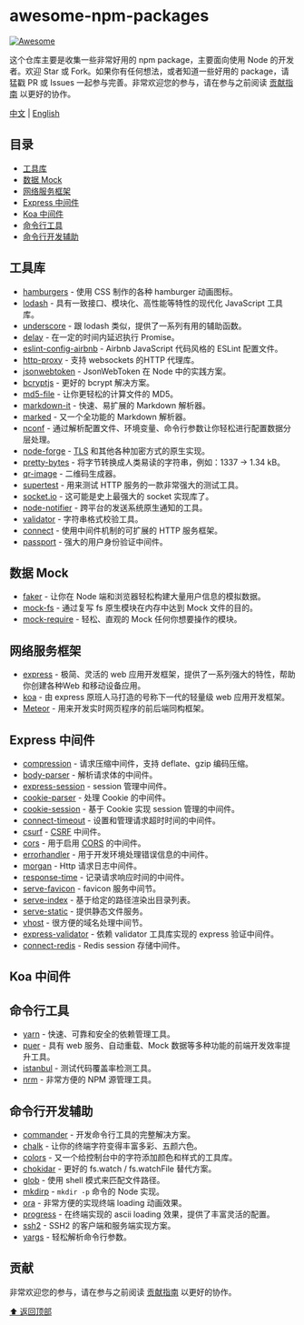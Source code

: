 # awesome-npm-packages

[![Awesome](https://cdn.rawgit.com/sindresorhus/awesome/d7305f38d29fed78fa85652e3a63e154dd8e8829/media/badge.svg)](https://github.com/sindresorhus/awesome)

这个仓库主要是收集一些非常好用的 npm package，主要面向使用 Node 的开发者。欢迎 Star 或 Fork。如果你有任何想法，或者知道一些好用的 package，请猛戳 PR 或 Issues 一起参与完善。非常欢迎您的参与，请在参与之前阅读 [贡献指南](contributing.md) 以更好的协作。

[中文](README.md) | [English](README-en.md)

## 目录

- [工具库](#工具库)
- [数据 Mock](#数据-mock)
- [网络服务框架](#网络服务框架)
- [Express 中间件](#express-中间件)
- [Koa 中间件](#koa-中间件)
- [命令行工具](#命令行工具)
- [命令行开发辅助](#命令行开发辅助)

## 工具库

- [hamburgers](https://github.com/jonsuh/hamburgers) - 使用 CSS 制作的各种 hamburger 动画图标。
- [lodash](https://github.com/lodash/lodash) - 具有一致接口、模块化、高性能等特性的现代化 JavaScript 工具库。
- [underscore](https://github.com/jashkenas/underscore) - 跟 lodash 类似，提供了一系列有用的辅助函数。
- [delay](https://github.com/sindresorhus/delay) - 在一定的时间内延迟执行 Promise。
- [eslint-config-airbnb](https://github.com/airbnb/javascript) - Airbnb JavaScript 代码风格的 ESLint 配置文件。
- [http-proxy](https://github.com/nodejitsu/node-http-proxy) - 支持 websockets 的HTTP 代理库。
- [jsonwebtoken](https://github.com/auth0/node-jsonwebtoken) - JsonWebToken 在 Node 中的实践方案。
- [bcryptjs](https://github.com/dcodeIO/bcrypt.js) - 更好的 bcrypt 解决方案。
- [md5-file](https://github.com/roryrjb/md5-file) - 让你更轻松的计算文件的 MD5。
- [markdown-it](https://github.com/markdown-it/markdown-it) - 快速、易扩展的 Markdown 解析器。
- [marked](https://github.com/chjj/marked) - 又一个全功能的 Markdown 解析器。
- [nconf](https://github.com/indexzero/nconf) - 通过解析配置文件、环境变量、命令行参数让你轻松进行配置数据分层处理。
- [node-forge](https://github.com/digitalbazaar/forge) - [TLS](https://en.wikipedia.org/wiki/Transport_Layer_Security) 和其他各种加密方式的原生实现。
- [pretty-bytes](https://github.com/sindresorhus/pretty-bytes) - 将字节转换成人类易读的字符串，例如：1337 → 1.34 kB。
- [qr-image](https://github.com/alexeyten/qr-image) - 二维码生成器。
- [supertest](https://github.com/visionmedia/supertest) - 用来测试 HTTP 服务的一款非常强大的测试工具。
- [socket.io](https://github.com/socketio/socket.io/) - 这可能是史上最强大的 socket 实现库了。
- [node-notifier](https://github.com/mikaelbr/node-notifier) - 跨平台的发送系统原生通知的工具。
- [validator](https://github.com/chriso/validator.js) - 字符串格式校验工具。
- [connect](https://github.com/senchalabs/connect) - 使用中间件机制的可扩展的 HTTP 服务框架。
- [passport](https://github.com/jaredhanson/passport) - 强大的用户身份验证中间件。

## 数据 Mock

- [faker](https://github.com/Marak/Faker.js) - 让你在 Node 端和浏览器轻松构建大量用户信息的模拟数据。
- [mock-fs](https://github.com/tschaub/mock-fs) - 通过复写 fs 原生模块在内存中达到 Mock 文件的目的。
- [mock-require](https://github.com/boblauer/mock-require) - 轻松、直观的 Mock 任何你想要操作的模块。

## 网络服务框架

- [express](https://github.com/expressjs/express) - 极简、灵活的 web 应用开发框架，提供了一系列强大的特性，帮助你创建各种Web 和移动设备应用。
- [koa](https://github.com/koajs/koa) - 由 express 原班人马打造的号称下一代的轻量级 web 应用开发框架。
- [Meteor](https://github.com/meteor/meteor) - 用来开发实时网页程序的前后端同构框架。

## Express 中间件

- [compression](https://github.com/expressjs/compression) - 请求压缩中间件，支持 deflate、gzip 编码压缩。
- [body-parser](https://github.com/expressjs/body-parser) - 解析请求体的中间件。
- [express-session](https://github.com/expressjs/session) -  session 管理中间件。
- [cookie-parser](https://github.com/expressjs/cookie-parser) - 处理 Cookie 的中间件。
- [cookie-session](https://github.com/expressjs/cookie-session) - 基于 Cookie 实现 session 管理的中间件。
- [connect-timeout](https://github.com/expressjs/timeout) - 设置和管理请求超时时间的中间件。
- [csurf](https://github.com/expressjs/csurf) -  [CSRF](https://en.wikipedia.org/wiki/Cross-site_request_forgery) 中间件。
- [cors](https://github.com/expressjs/cors) - 用于启用 [CORS](http://en.wikipedia.org/wiki/Cross-origin_resource_sharing) 的中间件。
- [errorhandler](https://github.com/expressjs/errorhandler) - 用于开发环境处理错误信息的中间件。
- [morgan](https://github.com/expressjs/morgan) - Http 请求日志中间件。
- [response-time](https://github.com/expressjs/response-time) - 记录请求响应时间的中间件。
- [serve-favicon](https://github.com/expressjs/serve-favicon) - favicon 服务中间节。
- [serve-index](https://github.com/expressjs/serve-index) - 基于给定的路径渲染出目录列表。
- [serve-static](https://github.com/expressjs/serve-static) - 提供静态文件服务。
- [vhost](https://github.com/expressjs/vhost) - 很方便的域名处理中间节。
- [express-validator](https://github.com/ctavan/express-validator) - 依赖 validator 工具库实现的 express 验证中间件。
- [connect-redis](https://github.com/tj/connect-redis) - Redis session 存储中间件。

## Koa 中间件

## 命令行工具

- [yarn](https://github.com/yarnpkg/yarn) - 快速、可靠和安全的依赖管理工具。
- [puer](https://github.com/leeluolee/puer) - 具有 web 服务、自动重载、Mock 数据等多种功能的前端开发效率提升工具。
- [istanbul](https://github.com/gotwarlost/istanbul) - 测试代码覆盖率检测工具。
- [nrm](https://github.com/Pana/nrm) - 非常方便的 NPM 源管理工具。

## 命令行开发辅助

- [commander](https://github.com/tj/commander.js) - 开发命令行工具的完整解决方案。
- [chalk](https://github.com/chalk/chalk) - 让你的终端字符变得丰富多彩、五颜六色。
- [colors](https://github.com/Marak/colors.js) - 又一个给控制台中的字符添加颜色和样式的工具库。
- [chokidar](https://github.com/paulmillr/chokidar) - 更好的 fs.watch / fs.watchFile 替代方案。
- [glob](https://github.com/isaacs/node-glob) - 使用 shell 模式来匹配文件路径。
- [mkdirp](https://github.com/substack/node-mkdirp) - `mkdir -p` 命令的 Node 实现。
- [ora](https://github.com/sindresorhus/ora) - 非常方便的实现终端 loading 动画效果。
- [progress](https://github.com/visionmedia/node-progress) - 在终端实现的 ascii loading 效果，提供了丰富灵活的配置。
- [ssh2](https://github.com/mscdex/ssh2) - SSH2 的客户端和服务端实现方案。
- [yargs](https://github.com/yargs/yargs) - 轻松解析命令行参数。

## 贡献

非常欢迎您的参与，请在参与之前阅读 [贡献指南](contributing.md) 以更好的协作。

[⬆ 返回顶部](#awesome-npm-packages)

